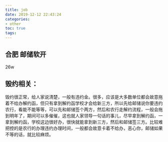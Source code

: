 ```yaml
---
title: job
date: 2019-12-12 22:43:24
categories:
- other
toc: true
tags:
---
```

<!--more-->
## 合肥 邮储软开
 26w

## 毁约相关：
毁约很正常，给人家说清楚，一般有违约金。很多，应该是大多数单位都会故意拖着不给办解约函，但只有拿到解约函学校才会给新三方，所以先给邮储说你要违约农行，看能不能等等，可以先和邮储签个两方，然后和农行走解约流程，一般会拖到明年了，期间可以多催催，这也就人家领导一句话的事儿，尽早拿到解约函，一拿到解约函，学校这边很好办，很快就能拿到新三方，然后和邮储签三方。比较难把控的是农行的办理违约办理时间，一般都会故意卡着不给办，恶心你，邮储如果不等的话，就比较麻烦。

